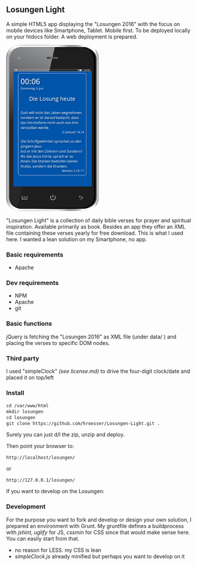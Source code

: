 ## Losungen Light
A simple HTML5 app displaying the "Losungen 2016" with the focus on mobile devices like Smartphone, Tablet. Mobile first. 
To be deployed locally on your htdocs folder. A web deployment is prepared.

![screenshot](screenshots/responsive.png "Nodejs chat")

"Losungen Light" is a collection of daily bible verses for prayer and spiritual inspiration. Available primarily as book. Besides an app they offer an XML file containing these verses yearly for free download. This is what I used here. I wanted a lean solution on my Smartphone, no app.

### Basic requirements
 - Apache

### Dev requirements
 - NPM
 - Apache
 - git

### Basic functions
jQuery is fetching the "Losungen 2016" as XML file (under data/ ) and placing the verses to specific DOM nodes.

### Third party
I used "simpleClock" *(see license.md)* to drive the four-digit clock/date and placed it on top/left

### Install
```
cd /var/www/html
mkdir losungen
cd losungen
git clone https://github.com/hroesser/Losungen-Light.git . 
```
Surely you can just d/l the zip, unzip and deploy.

Then point your browser to:
```
http://localhost/losungen/
```
or
```
http://127.0.0.1/losungen/
```
If you want to develop on the Losungen:

### Development
For the purpose you want to fork and develop or design your own solution, I prepared an environment with Grunt.
My gruntfile defines a buildprocess with *jshint, uglify* for JS, *cssmin* for CSS since that would make sense here. You can easily start from that.
 - no reason for LESS. my CSS is lean
 - *simpleClock.js* already minified but perhaps you want to develop on it

